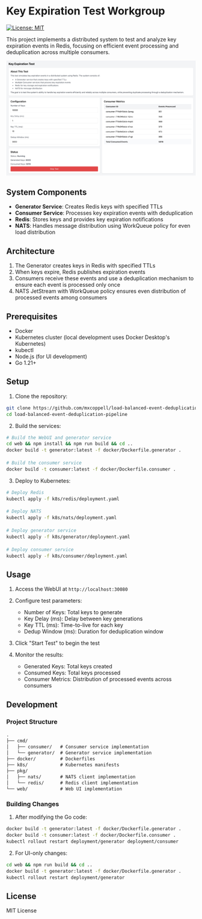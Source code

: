 # Key Expiration Test Workgroup

[![License: MIT](https://img.shields.io/badge/License-MIT-yellow.svg)](https://opensource.org/licenses/MIT)

This project implements a distributed system to test and analyze key expiration events in Redis, focusing on efficient event processing and deduplication across multiple consumers.

![Web UI](asset/test-ui.jpg)

## System Components

- **Generator Service**: Creates Redis keys with specified TTLs
- **Consumer Service**: Processes key expiration events with deduplication
- **Redis**: Stores keys and provides key expiration notifications
- **NATS**: Handles message distribution using WorkQueue policy for even load distribution

## Architecture

1. The Generator creates keys in Redis with specified TTLs
2. When keys expire, Redis publishes expiration events
3. Consumers receive these events and use a deduplication mechanism to ensure each event is processed only once
4. NATS JetStream with WorkQueue policy ensures even distribution of processed events among consumers

## Prerequisites

- Docker
- Kubernetes cluster (local development uses Docker Desktop's Kubernetes)
- kubectl
- Node.js (for UI development)
- Go 1.21+

## Setup

1. Clone the repository:
```bash
git clone https://github.com/mxcoppell/load-balanced-event-deduplication-pipeline.git
cd load-balanced-event-deduplication-pipeline
```

2. Build the services:
```bash
# Build the WebUI and generator service
cd web && npm install && npm run build && cd ..
docker build -t generator:latest -f docker/Dockerfile.generator .

# Build the consumer service
docker build -t consumer:latest -f docker/Dockerfile.consumer .
```

3. Deploy to Kubernetes:
```bash
# Deploy Redis
kubectl apply -f k8s/redis/deployment.yaml

# Deploy NATS
kubectl apply -f k8s/nats/deployment.yaml

# Deploy generator service
kubectl apply -f k8s/generator/deployment.yaml

# Deploy consumer service
kubectl apply -f k8s/consumer/deployment.yaml
```

## Usage

1. Access the WebUI at `http://localhost:30080`

2. Configure test parameters:
   - Number of Keys: Total keys to generate
   - Key Delay (ms): Delay between key generations
   - Key TTL (ms): Time-to-live for each key
   - Dedup Window (ms): Duration for deduplication window

3. Click "Start Test" to begin the test

4. Monitor the results:
   - Generated Keys: Total keys created
   - Consumed Keys: Total keys processed
   - Consumer Metrics: Distribution of processed events across consumers

## Development

### Project Structure

```
.
├── cmd/
│   ├── consumer/   # Consumer service implementation
│   └── generator/  # Generator service implementation
├── docker/         # Dockerfiles
├── k8s/            # Kubernetes manifests
├── pkg/
│   ├── nats/       # NATS client implementation
│   └── redis/      # Redis client implementation
└── web/            # Web UI implementation
```

### Building Changes

1. After modifying the Go code:
```bash
docker build -t generator:latest -f docker/Dockerfile.generator .
docker build -t consumer:latest -f docker/Dockerfile.consumer .
kubectl rollout restart deployment/generator deployment/consumer
```

2. For UI-only changes:
```bash
cd web && npm run build && cd ..
docker build -t generator:latest -f docker/Dockerfile.generator .
kubectl rollout restart deployment/generator
```

## License

MIT License 